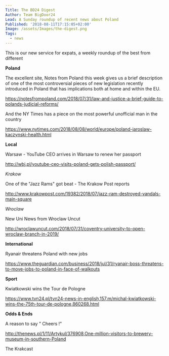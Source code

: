 ```yaml
---
Title: The BD24 Digest
Author: Team BigDoor24
Lead: A Sunday roundup of recent news about Poland
Published: '2018-08-11T17:15:05+02:00'
Image: /assets/Images/the-digest.png
Tags:
  - news
---
```

This is our new service for expats, a weekly roundup of the best from different



**Poland**

The excellent site, Notes from Poland this week gives us a brief description of one of the most controversial pieces of new legislation recently introduced in Poland that has implications both at home and within the EU.  

<https://notesfrompoland.com/2018/07/31/law-and-justice-a-brief-guide-to-polands-judicial-reforms/>

And the NY Times has a piece on the most powerful unofficial man in the country

<https://www.nytimes.com/2018/08/08/world/europe/poland-jaroslaw-kaczynski-health.html>

**Local**

Warsaw - YouTube CEO arrives in Warsaw to renew her passport

<http://wbj.pl/youtube-ceo-visits-poland-gets-polish-passport/>

_Krakow_

One of the "Jazz Rams" got beat - The Krakow Post reports

http://www.krakowpost.com/19382/2018/07/jazz-ram-destroyed-vandals-main-square

_Wroclaw_

New Uni News from Wroclaw Uncut

<http://wroclawuncut.com/2018/07/31/coventry-university-to-open-wroclaw-branch-in-2019/>

**International**

Ryanair threatens Poland with new jobs

<https://www.theguardian.com/business/2018/jul/31/ryanair-boss-threatens-to-move-jobs-to-poland-in-face-of-walkouts>

**Sport**

Kwiatkowski wins the Tour de Pologne

<https://www.tvn24.pl/tvn24-news-in-english,157,m/michal-kwiatkowski-wins-the-75th-tour-de-pologne,860268.html>

**Odds & Ends**

A reason to say " Cheers !"

<http://thenews.pl/1/11/Artykul/376908,One-million-visitors-to-brewery-museum-in-southern-Poland>



The Krakcast

